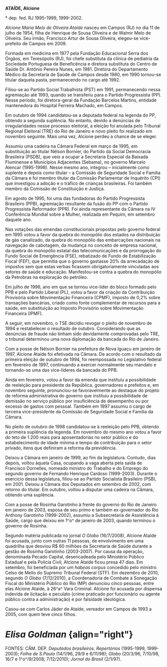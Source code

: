 **ATAÍDE, Alcione**

\* dep. fed. RJ 1995-1999, 1999-2002.

*Alcione Maria Melo de Oliveira* *Ataíde* nasceu em Campos (RJ) no dia
11 de julho de 1954, filha de Henrique de Sousa Oliveira e de Walmir
Melo de Oliveira. Seu irmão, Francisco Artur de Sousa Oliveira,
elegeu-se vice-prefeito de Campos em 2009.

Formada em medicina em 1977 pela Fundação Educacional Serra dos Órgãos,
em Teresópolis (RJ), foi chefe substituta da clínica de pediatria da
Sociedade Portuguesa de Beneficência e diretora substituta do Centro de
Saúde Dr. Antônio Pereira Nunes, em 1981. Diretora do Departamento
Médico da Secretaria de Saúde de Campos desde 1980, em 1990 tornou-se
titular daquela pasta, permanecendo no cargo até 1992.

Filiou-se ao Partido Social Trabalhista (PST) em 1991, permanecendo
nessa agremiação até 1993, quando se transferiu para o Partido
Progressista (PP). Nesse período, foi diretora-geral da Fundação
Barcelos Martins, entidade mantenedora do Hospital Ferreira Machado, em
Campos.

Em outubro de 1994 candidatou-se a deputada federal na legenda do PP,
obtendo a segunda suplência. No entanto, devido a denúncias de
irregularidades nesse processo eleitoral, a eleição foi anulada pelo
Tribunal Regional Eleitoral (TRE) do Rio de Janeiro e novo pleito foi
realizado em novembro seguinte. Mais uma vez, Alcione perdeu a chance de
se eleger.

Assumiu uma cadeira na Câmara Federal em março de 1995, em substituição
ao titular Nélson Bornier, do Partido da Social Democracia Brasileira
(PSDB), que veio a ocupar a Secretaria Especial da Baixada Fluminense e
Municípios Adjacentes (Sebama), no governo Marcelo Alencar (1995-1998).
Nesse mesmo ano, integrou – inicialmente como suplente e depois como
titular – a Comissão de Seguridade Social e Família da Câmara e foi
membro titular da Comissão Parlamentar de Inquérito (CPI) que investigou
a adoção e o tráfico de crianças brasileiras. Foi também membro da
Comissão de Constituição e Justiça.

Em agosto de 1995, foi uma das fundadoras do Partido Progressista
Brasileiro (PPB), agremiação resultante da fusão do PP com o Partido
Progressista Reformador (PPR). Foi ainda representante da Câmara na IV
Conferência Mundial sobre a Mulher, realizada em Pequim, em setembro
daquele ano.

Nas votações das emendas constitucionais propostas pelo governo federal
em 1995 votou a favor da quebra do monopólio dos estados na distribuição
de gás canalizado, da quebra do monopólio das embarcações nacionais na
navegação de cabotagem, da mudança no conceito de empresa nacional, da
quebra do monopólio estatal das telecomunicações e da prorrogação do
Fundo Social de Emergência (FSE), rebatizado de Fundo de Estabilização
Fiscal (FEF), que permitia que o governo gastasse 20% da arrecadação de
impostos sem que estas verbas ficassem obrigatoriamente vinculadas aos
setores de saúde e educação. Manifestou-se contra a quebra do monopólio
da Petrobras na exploração do petróleo.

Em julho de 1996, ano em que se tornou vice-líder do bloco formado pelo
PPB e pelo Partido Liberal (PL), votou a favor da criação da
Contribuição Provisória sobre Movimentação Financeira (CPMF), imposto de
0,2% sobre transações bancárias, criado como fonte complementar de
recursos para a saúde, em substituição ao Imposto Provisório sobre
Movimentação Financeira (IPMF).

A seguir, em novembro, o TSE decidiu revogar o pleito de novembro de
1994 e restabelecer o resultado de outubro. Considerando que as
denúncias de fraude não tinham sido devidamente comprovadas pelo TRE, o
tribunal determinou uma nova diplomação da bancada do Rio de Janeiro.

Com a posse de Nélson Bornier na prefeitura de Nova Iguaçu em janeiro de
1997, Alcione Ataíde foi efetivada na Câmara. De acordo com o resultado
da primeira eleição de outubro de 1994, foi reempossada no Legislativo
federal em fevereiro de 1997, continuando a exercer normalmente seu
mandato e tornando-se uma das vice-líderes da bancada do PPB.

Ainda em fevereiro, votou a favor da emenda que instituiu a
possibilidade de reeleição para presidente da República, governadores e
prefeitos e, em novembro seguinte, pronunciou-se favoravelmente ao
destaque do projeto de reforma administrativa do governo que instituiu a
possibilidade de demissão no serviço público por insuficiência de
desempenho ou por excesso de gastos com pessoal. Também em 1997 assumiu
o cargo de terceira vice-presidente da Comissão de Seguridade Social e
Família da Câmara.

No pleito de outubro de 1998 candidatou-se à reeleição pelo PPB, obtendo
a primeira suplência da legenda. Em novembro do mesmo ano votou a favor
do teto de 1.200 reais para aposentadorias no setor público e do
estabelecimento de idade mínima e tempo de contribuição para o setor
privado, itens que definiram a reforma da previdência.

Deixou a Câmara em janeiro de 1999, ao fim da legislatura. Contudo, dias
depois, voltou àquela Casa, ocupando a vaga aberta pela saída de
Francisco Dornelles, nomeado ministro do Trabalho e do Emprego do
segundo governo de Fernando Henrique Cardoso (1999-2003). Durante o
exercício dessa legislatura, filiou-se ao Partido Socialista Brasileiro
(PSB), em 2001. Deixou a Câmara dos Deputados em setembro de 2002, com
retorno do titular. Em outubro, voltou a disputar uma cadeira na Câmara,
obtendo uma suplência.

Com a posse de Rosinha Garotinho à frente do governo do Rio de Janeiro
em janeiro de 2003, esposa de seu primo e também ex-governador do Rio
Anthony Garotinho (1999-2002), assumiu a Subsecretaria de Assistência à
Saúde, cargo que deixou em 1^o^ de janeiro de 2003, quando terminou o
governo de Rosinha.

Segundo matéria publicada no jornal *O Globo* (16/7/2008), Alcione
Ataíde foi acusada, junto com outras 11 pessoas, de envolvimento em uma
quadrilha que desviou R\$ 60 milhões da Secretaria de Saúde durante a
gestão de Rosinha Garotinho (2003-2007). Por causa da operação,
denominada Pecado Capital, desencadeada pelo Ministério Público Estadual
e pela Polícia Civil, Alcione Ataíde ficou presa 47 dias. Em setembro,
foi beneficiada por um *habeas corpus* concedido pelo ministro Celso de
Mello do Supremo Tribunal Federal (STF). Em dezembro de 2010, segundo *O
Globo* (7/12/2010), a Coordenadoria de Combate à Sonegação Fiscal do
Ministério Público do Rio (MP) denunciou cinco pessoas, entre elas
Alcione Ataíde, à 26^a^ Vara Criminal. Alcione foi acusada por dispensa
indevida de licitação e peculato (crime praticado por funcionário ou
agente público contra a administração) e por falsidade ideológica.

Casou-se com Carlos Jáder de Ataíde, vereador em Campos de 1993 a 2005,
com quem teve cinco filhos.

*Elisa Goldman* {align="right"}
===============

FONTES: CÂM. DEP. *Deputados brasileiros. Repertórios* (1995-1999,
1999-2003); *Folha de S.Paulo* (14/1/96, 29/9 e 6/11/98); *Globo*
(20/3/96, 7/10/98, 16/7 e 1^o^/9/2008; 7/12/2010); *Jornal do Brasil*
(2/1/97).
